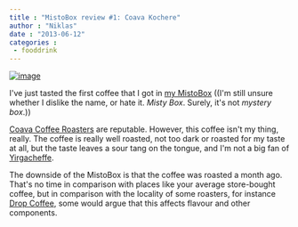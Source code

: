 ```yaml
---
title : "MistoBox review #1: Coava Kochere"
author : "Niklas"
date : "2013-06-12"
categories : 
 - fooddrink
---
```


[![image](https://niklasblog.com/wp-content/wpid-CameraZOOM-20130612063055552.jpg "CameraZOOM-20130612063055552.jpg")](https://niklasblog.com/wp-content/wpid-CameraZOOM-20130612063055552.jpg)

I've just tasted the first coffee that I got in [my MistoBox](https://niklasblog.com/?p=13487) ((I'm still unsure whether I dislike the name, or hate it. _Misty Box_. Surely, it's not _mystery box_.))

[Coava Coffee Roasters](http://coava.myshopify.com) are reputable. However, this coffee isn't my thing, really. The coffee is really well roasted, not too dark or roasted for my taste at all, but the taste leaves a sour tang on the tongue, and I'm not a big fan of [Yirgacheffe](http://en.wikipedia.org/wiki/Irgachefe).

The downside of the MistoBox is that the coffee was roasted a month ago. That's no time in comparison with places like your average store-bought coffee, but in comparison with the locality of some roasters, for instance [Drop Coffee](http://dropcoffee.com), some would argue that this affects flavour and other components.
